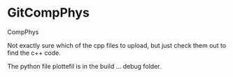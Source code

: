# GitCompPhys
CompPhys


Not exactly sure which of the cpp files to upload, but just check them out to find the c++ code. 

The python file plottefil is in the build ... debug folder. 
